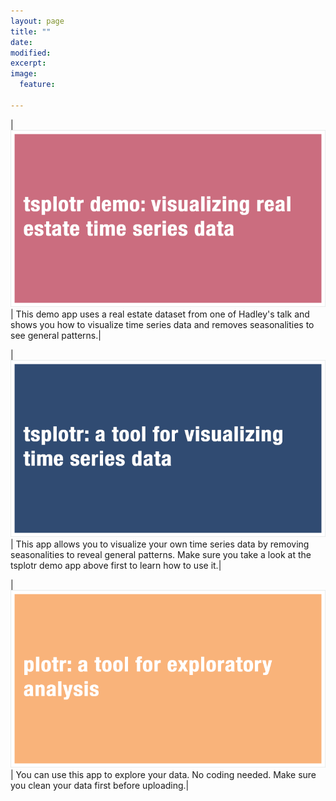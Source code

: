 ```yaml
---
layout: page
title: ""
date: 
modified:
excerpt:
image:
  feature:

---
```


| [![](tsplotr-demo.png)](https://cabaceo.shinyapps.io/tsplotr-demo/) | This demo app uses a real estate dataset from one of Hadley's talk and shows you how to visualize time series data and removes seasonalities to see general patterns.|

| [![](tsplotr.png)](https://cabaceo.shinyapps.io/tsplotr/) | This app allows you to visualize your own time series data by removing seasonalities to reveal general patterns. Make sure you take a look at the tsplotr demo app above first to learn how to use it.|

| [![](plotr.png)](https://cabaceo.shinyapps.io/plotr/) | You can use this app to explore your data. No coding needed. Make sure you clean your data first before uploading.|
